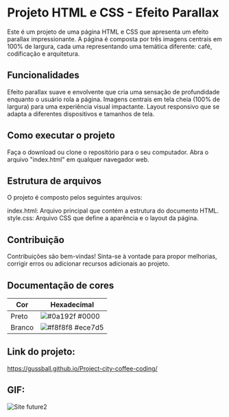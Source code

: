 # Projeto HTML e CSS - Efeito Parallax
Este é um projeto de uma página HTML e CSS que apresenta um efeito parallax impressionante. A página é composta por três imagens centrais em 100% de largura, cada uma representando uma temática diferente: café, codificação e arquitetura.

## Funcionalidades
Efeito parallax suave e envolvente que cria uma sensação de profundidade enquanto o usuário rola a página.
Imagens centrais em tela cheia (100% de largura) para uma experiência visual impactante.
Layout responsivo que se adapta a diferentes dispositivos e tamanhos de tela.

## Como executar o projeto
Faça o download ou clone o repositório para o seu computador.
Abra o arquivo "index.html" em qualquer navegador web.

## Estrutura de arquivos
O projeto é composto pelos seguintes arquivos:

index.html: Arquivo principal que contém a estrutura do documento HTML.<br>
style.css: Arquivo CSS que define a aparência e o layout da página.

## Contribuição
Contribuições são bem-vindas! Sinta-se à vontade para propor melhorias, corrigir erros ou adicionar recursos adicionais ao projeto.

## Documentação de cores

| Cor               | Hexadecimal                                                |
| ----------------- | ---------------------------------------------------------------- |
| Preto       | ![#0a192f](https://via.placeholder.com/10/0000?text=+) #0000 |
| Branco       | ![#f8f8f8](https://via.placeholder.com/10/ece7d5?text=+) #ece7d5 |


## Link do projeto: 
https://gussball.github.io/Project-city-coffee-coding/


## GIF:
![Site future2](https://user-images.githubusercontent.com/112123706/198177455-7e7a4482-30e9-4701-b733-d0fe3d625a52.gif)

